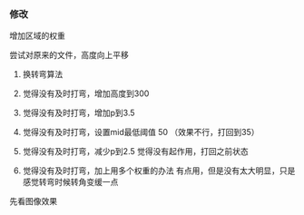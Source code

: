 ### 修改


增加区域的权重

尝试对原来的文件，高度向上平移



1. 换转弯算法
2. 觉得没有及时打弯，增加高度到300
2. 觉得没有及时打弯，增加p到3.5


3. 觉得没有及时打弯，设置mid最低阈值 50 （效果不行，打回到35）
3. 觉得没有及时打弯，减少p到2.5
觉得没有起作用，打回之前状态

4. 觉得没有及时打弯，加上用多个权重的办法
有点用，但是没有太大明显，只是感觉转弯时候转角变缓一点

<!-- 正在尝试用递减0.5还是递减1的方法 -->
先看图像效果 